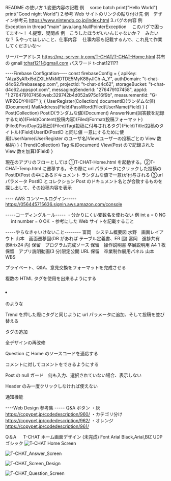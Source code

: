 README の使い方 1.変更内容の記載
例　 sorce batch
print("Hello World") print("Good night World") 2.参考 Web サイトのリンクの貼り付け先
例　デザイン参考元 https://www.nintendo.co.jp/index.html 3.バグの内容
例　 Exception in thread "main" java.lang.NullPointerException 　このバグで困ってます～！ 4.提案、疑問点
例　こうしたほうがいいんじゃないか？　みたいな？ 5.やってほしいこと、仕事内容
　仕事内容も記載するんで、これ見て作業してくださいな～

サーバーアドレス https://mz-server-tr.com/T-CHAT/T-CHAT-Home.html
共有の gmail tchat1211@gmail.com
パスワード t-chat1211??

----Firebase Configration----
const firebaseConfig = {
apiKey: "AIzaSyARxI5dZXILhMkMDTDE5MyK88yJlCh-A_Y",
authDomain: "t-chat-d4c62.firebaseapp.com",
projectId: "t-chat-d4c62",
storageBucket: "t-chat-d4c62.appspot.com",
messagingSenderId: "276479107458",
appId: "1:276479107458:web:329742b4d052a975d16f9b",
measurementId: "G-WPZGDY4H0F"
};
{
UserRegister(Collection)
documentID(ランダムな値)(Document)
MailAddress(Field)PassWord(Filed)UserName(Field)
}
{
Post(Collection)
PostID(ランダムな値)(Document)
AnswerNum(回答数を記録するため)(Field)Content(投稿内容)(Filed)Format(投稿フォーマット)(Filed)PostDay(投稿日)(Filed)Tag(投稿に付与されるタグ)(Field)Title(投稿のタイトル)(Field)UserID(PostID と同じ値 一意にするために使用)UserName(UserRegister のユーザ名)View(ユーザーの投稿ごとの View 数格納)
}
{
Trend(Collection)
Tag 名(Document)
View(Post ので記録された View 数を加算)(Field)
}

現在のアプリのフローとしては ①T-CHAT-Home.html を起動する。②T-CHAT-Temp.html に遷移する。その際に url パラメータにクリックした投稿の PostID(Post の中にあるドキュメント ランダムな値で一意)が付与される ③url パラメータ PostID とコレクション Post のドキュメント名とが合致するものを探し出して、その投稿内容を表示

---- AWS コンソールログイン-----
https://056445715636.signin.aws.amazon.com/console

-----コーディングルール-----
・分かりにくい変数名を使わない
例 int a = 0 NG 　 int number = 0 OK
・参考にした Web サイトを記載すること

-----やらなきゃいけないこと--------
富岡　システム概要図
水野　画面レイアウト
山本　画面遷移図(DB があれば テーブル定義書、ER 図)
富岡　進捗共有(Bitrix24 内)
保留　プログラム完成ソース
保留　操作説明書 卒展説明用 A4 1 枚
保留　アプリ説明動画(3 分)限定公開 URL
保留　卒業制作展用パネル
山本　 WBS

プライベート、Q&A、意見交換をフォーマットを完成させる

複数の HTML タグを使用を出来るようにする <h3><li></li></h3>のような

Trend を押した際にタグと同じように url パラメータに追加、そして投稿を並び替える

タグの追加

全デザインの再改修

Question に Home のソースコードを適応する

コメントに対してコメントをできるようにする

Post の null ガード　何も入力、選択されていない場合、表示しない

Header のみ一度クリックしなければ使えない

通知機能

----Web Design 参考集 -----
Q&A ボタン
・灰
https://copypet.jp/codedescription/960/
・カテゴリ分け
https://copypet.jp/codedescription/962/
・オレンジ
https://copypet.jp/codedescription/961/

Q＆A 　 T-CHAT ホーム画面デザイン (未完成)
Font Arial Black,Arial,BIZ UDP ゴシック
![T-CHAT Home Screen](https://github.com/MizunoRoid/T-CHAT/assets/118154286/c366e71d-9630-4b03-8ad5-565c71652edd)

![T-CHAT_Answer_Screen](https://github.com/MizunoRoid/T-CHAT/assets/118154286/6b5414a9-c795-4113-bbf0-d3bebee0813b)

![T-CHAT_Screen_Design](https://github.com/MizunoRoid/T-CHAT/assets/118154286/1c009915-5a46-4bb9-a130-b4b56d051e36)

![T-CHAT_Question_Screen](https://github.com/MizunoRoid/T-CHAT/assets/118154286/2a80f00d-9e46-40eb-accf-da0a337f21dc)
